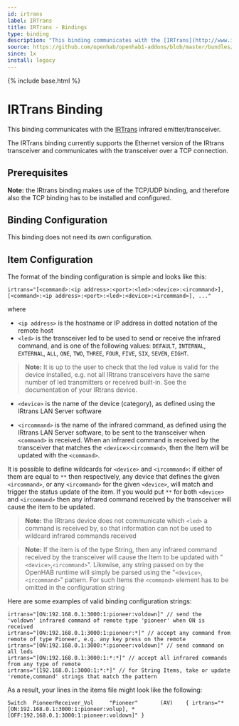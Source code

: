 ```yaml
---
id: irtrans
label: IRTrans
title: IRTrans - Bindings
type: binding
description: "This binding communicates with the [IRTrans](http://www.irtrans.de) infrared emitter/transceiver."
source: https://github.com/openhab/openhab1-addons/blob/master/bundles/binding/org.openhab.binding.irtrans/README.md
since: 1x
install: legacy
---
```


<!-- Attention authors: Do not edit directly. Please add your changes to the appropriate source repository -->

{% include base.html %}

# IRTrans Binding

This binding communicates with the [IRTrans](http://www.irtrans.de) infrared emitter/transceiver.

The IRTrans binding currently supports the Ethernet version of the IRtrans transceiver and communicates with the transceiver over a TCP connection.

## Prerequisites

**Note:** the IRtrans binding makes use of the TCP/UDP binding, and therefore also the TCP binding has to be installed and configured.


## Binding Configuration

This binding does not need its own configuration.

## Item Configuration

The format of the binding configuration is simple and looks like this:

```
irtrans="[<command>:<ip address>:<port>:<led>:<device>:<ircommand>], [<command>:<ip address>:<port>:<led>:<device>:<ircommand>], ..."
```

where 

* `<ip address>` is the hostname or IP address in dotted notation of the remote host
* `<led>` is the transceiver led to be used to send or receive the infrared command, and is one of the following values: `DEFAULT`, `INTERNAL`, `EXTERNAL`, `ALL`, `ONE`, `TWO`, `THREE`, `FOUR`, `FIVE`, `SIX`, `SEVEN`, `EIGHT`. 

> **Note:** It is up to the user to check that the led value is valid for the device installed, e.g. not all IRtrans transceivers have the same number of led transmitters or received built-in. See the documentation of your IRtrans device.

* `<device>` is the name of the device (category), as defined using the IRtrans LAN Server software

* `<ircommand>` is the name of the infrared command, as defined using the IRtrans LAN Server software, to be sent to the transceiver when `<command>` is received. When an infrared command is received by the transceiver that matches the `<device>`:`<ircommand>`, then the Item will be updated with the `<command>`.

It is possible to define wildcards for `<device>` and `<ircommand>`: if either of them are equal to `**` then respectively, any device that defines the given `<ircommand>`, or any `<ircommand>` for the given `<device>`, will match and trigger the status update of the item. If you would put `**` for both `<device>` and `<ircommand>` then any infrared command received by the transceiver will cause the item to be updated.

> **Note:** the IRtrans device does not communicate which `<led>` a command is received by, so that information can not be used to wildcard infrared commands received

> **Note:** If the item is of the type String, then any infrared command received by the transceiver will cause the Item to be updated with "`<device>`,`<ircommand>`". Likewise, any string passed on by the OpenHAB runtime will simply be parsed using the "`<device>`,`<ircommand>`" pattern. For such Items the `<command>` element has to be omitted in the configuration string

Here are some examples of valid binding configuration strings:

```
irtrans="[ON:192.168.0.1:3000:1:pioneer:voldown]" // send the 'voldown' infrared command of remote type 'pioneer' when ON is received
irtrans="[ON:192.168.0.1:3000:1:pioneer:*]" // accept any command from remote of type Pioneer, e.g. any key press on the remote
irtrans="[ON:192.168.0.1:3000:*:pioneer:voldown]" // send command on all leds
irtrans="[ON:192.168.0.1:3000:1:*:*]" // accept all infrared commands from any type of remote
irtrans="[192.168.0.1:3000:1:*:*]" // for String Items, take or update 'remote,command' strings that match the pattern
```

As a result, your lines in the items file might look like the following:

```
Switch  PioneerReceiver_Vol     "Pioneer"       (AV)    { irtrans="*[ON:192.168.0.1:3000:1:pioneer:volup], *[OFF:192.168.0.1:3000:1:pioneer:voldown]" }
```